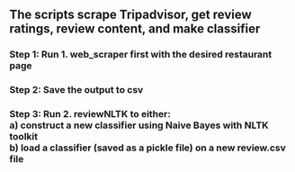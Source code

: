 ## The scripts scrape Tripadvisor, get review ratings, review content, and make classifier

### Step 1: Run 1. web_scraper first with the desired restaurant page

### Step 2: Save the output to csv

### Step 3: Run 2. reviewNLTK to either: <br> a) construct a new classifier using Naive Bayes with NLTK toolkit <br> b) load a classifier (saved as a pickle file) on a new review.csv file



```python

```
